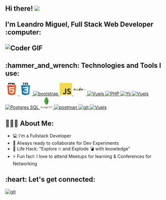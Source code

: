 <h2 align="left">
 <abc>
  <br>Hi there! <img src="https://user-images.githubusercontent.com/42378118/110234147-e3259600-7f4e-11eb-95be-0c4047144dea.gif" width="30"><br>
  <br> I'm Leandro Miguel, Full Stack Web Developer :computer:<br>
  <br>
    <img src="https://media4.giphy.com/media/qgQUggAC3Pfv687qPC/giphy.gif" alt="Coder GIF" width="300">
 </abc>
</h2> 
<h2 align="left">:hammer_and_wrench: Technologies and Tools I use:</h2>
<p align="left">
    <a href="https://www.w3.org/html/" target="_blank"> <img src="https://raw.githubusercontent.com/devicons/devicon/master/icons/html5/html5-original-wordmark.svg" alt="html5" width="40" height="40"/> </a>
    <a href="https://www.w3schools.com/css/" target="_blank"> <img src="https://raw.githubusercontent.com/devicons/devicon/master/icons/css3/css3-original-wordmark.svg" alt="css3" width="40" height="40"/> </a>
    <a href="https://getbootstrap.com/" target="_blank"> <img src="https://www.vectorlogo.zone/logos/getbootstrap/getbootstrap-ar21.svg" alt="bootstrap" width="80" height="40"/> </a>
    <a href="https://developer.mozilla.org/en-US/docs/Web/JavaScript" target="_blank"> <img src="https://raw.githubusercontent.com/devicons/devicon/master/icons/javascript/javascript-original.svg" alt="javascript" width="40" height="40"/> </a>
    <a href="https://nodejs.org" target="_blank"> <img src="https://raw.githubusercontent.com/devicons/devicon/master/icons/nodejs/nodejs-original-wordmark.svg" alt="nodejs" width="40" height="40"/> </a>
    <a href="https://vuejs.org/" target="_blank"> <img src="https://www.vectorlogo.zone/logos/vuejs/vuejs-icon.svg" alt="Vuejs" width="40" height="40"/> </a>
    <a href="https://www.php.net/" target="_blank"> <img src="https://www.vectorlogo.zone/logos/php/php-ar21.svg" alt="PHP" width="40" height="40"/> </a> 
    <a href="https://www.yiiframework.com/" target="_blank"> <img src="https://www.vectorlogo.zone/logos/yiiframework/yiiframework-ar21.svg" alt="Yii" width="40" height="40"/> </a>
    <a href="https://laravel.com/" target="_blank"> <img src="https://www.vectorlogo.zone/logos/laravel/laravel-ar21.svg" alt="Vuejs" width="80" height="40"/> </a>
    <a href="https://www.postgresql.org" target="_blank"> <img src="https://www.vectorlogo.zone/logos/postgresql/postgresql-vertical.svg" alt="Postgres SQL" width="40" height="40"/> </a>
    <a href="https://www.mongodb.com/" target="_blank"> <img src="https://raw.githubusercontent.com/devicons/devicon/master/icons/mongodb/mongodb-original-wordmark.svg" alt="mongodb" width="40" height="40"/> </a>
    <a href="https://www.postman.com/" target="_blank"> <img src="https://www.vectorlogo.zone/logos/getpostman/getpostman-icon.svg" alt="postman" width="40" height="40"/> </a>
    <a href="https://git-scm.com/" target="_blank"> <img src="https://www.vectorlogo.zone/logos/git-scm/git-scm-icon.svg" alt="git" width="40" height="40"/> </a>
    <a href="#" target="_blank"> <img src="https://www.vectorlogo.zone/logos/linux/linux-icon.svg" alt="Vuejs" width="40" height="40"/> </a>
</p>

<h2 align="left">👨🏻‍💻 About Me:</h2>

- :computer: I'm a Fullstack Developer
- :rocket: Always ready to collaborate for Dev Experiments
- :dart: Life Hack: "Explore :fire: and Explode :bomb: with knowledge"
- :zap: Fun fact: I love to attend Meetups for learning & Conferences for Networking<br>

<h2 align="left">:heart: Let's get connected:</h2>

<a href="https://www.linkedin.com/in/leandro-miguel-oliva-torres-b696aa197" target="_blank"> <img src="https://www.vectorlogo.zone/logos/linkedin/linkedin-tile.svg" alt="git" width="40" height="40"/> </a>

